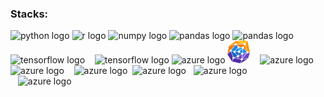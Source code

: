 <h3 align="left"><b>Stacks: </b></h3>

<div align="left">
  <img src="https://cdn.jsdelivr.net/gh/devicons/devicon/icons/python/python-original.svg" height="40" width="52" alt="python logo"  />
  <img src="https://cdn.jsdelivr.net/gh/devicons/devicon/icons/r/r-original.svg" height="40" width="52" alt="r logo"  />
  <img src="https://cdn.jsdelivr.net/gh/devicons/devicon/icons/numpy/numpy-original.svg" height="40" width="52" alt="numpy logo"  />
  <img src="https://cdn.jsdelivr.net/gh/devicons/devicon/icons/pandas/pandas-original.svg" height="40" width="52" alt="pandas logo"  />
  <img src="https://upload.wikimedia.org/wikipedia/commons/thumb/0/05/Scikit_learn_logo_small.svg/1200px-Scikit_learn_logo_small.svg.png" height="40" width="58" alt="pandas logo"/>  
  <img src="https://upload.wikimedia.org/wikipedia/commons/thumb/2/2d/Tensorflow_logo.svg/1200px-Tensorflow_logo.svg.png" height="40" width="40" alt="tensorflow logo"/>   
  <img src="https://img.stackshare.io/service/5601/keras.png" height="38" width="38" alt="tensorflow logo"/>
  <img src="https://developer-blogs.nvidia.com/wp-content/uploads/2017/04/logo.png" height="42" width="58" alt="azure logo"/>
  <img src="https://raw.githubusercontent.com/pyg-team/pyg_sphinx_theme/master/pyg_sphinx_theme/static/img/pyg_logo.png" height="36" width="36" alt="azure logo"/>   
  <img src="https://avatars.githubusercontent.com/u/58386951?v=4&s=400" height="42" width="42" alt="azure logo"  />   
  <img src="https://upload.wikimedia.org/wikipedia/commons/thumb/8/86/Google_JAX_logo.svg/1200px-Google_JAX_logo.svg.png" height="35" width="52" alt="azure logo"/>   
  <img src="https://raw.githubusercontent.com/wandb/assets/main/wandb-dots-logo.svg" height="36" width="52" alt="azure logo"/> 
  <img src="https://cdn.jsdelivr.net/gh/devicons/devicon/icons/opencv/opencv-original.svg" height="40" width="52" alt="azure logo"/>  
  <img src="https://onnxruntime.ai/images/ONNX-Icon.png" height="40" width="40" alt="azure logo"/>   
</div>

<div align="left">
     <img src="https://cdn.cdnlogo.com/logos/f/50/flask.svg" height="40" width="48" alt="azure logo"/>
  <!-- <img src="https://streamlit.io/images/brand/streamlit-mark-color.svg" height="40" width="52" alt="azure logo"/>  
  <img src="https://innovationyourself.com/wp-content/uploads/2021/10/rasa.png" height="45" width="45" alt="azure logo"/>
  <img src="https://huggingface.co/datasets/huggingface/brand-assets/resolve/main/hf-logo.png" height="45" width="45" alt="azure logo"/> -->
</div>
